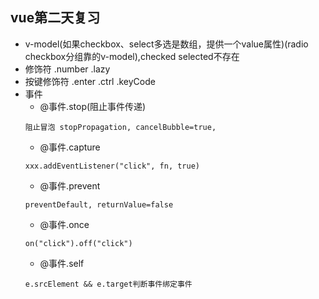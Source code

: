 ## vue第二天复习
- v-model(如果checkbox、select多选是数组，提供一个value属性)(radio checkbox分组靠的v-model),checked selected不存在
- 修饰符 .number .lazy
- 按键修饰符 .enter .ctrl .keyCode
- 事件
    - @事件.stop(阻止事件传递)
    ```
    阻止冒泡 stopPropagation, cancelBubble=true, 
    ```
    - @事件.capture
    ```
    xxx.addEventListener("click", fn, true)
    ```
    - @事件.prevent
    ```
    preventDefault, returnValue=false
    ```
    - @事件.once
    ```
    on("click").off("click")
    ```
    - @事件.self
    ```
    e.srcElement && e.target判断事件绑定事件
    ```



